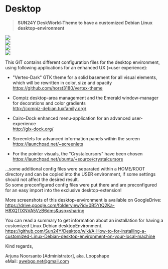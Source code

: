 # Desktop
>**SUN24Y DeskWorld-Theme to have a customized Debian Linux desktop-environment**  
  
![](https://docs.google.com/uc?export=download&id=0B5YtQ2Ka-H8XYmNncnpvZGFwSHc)  
![](https://docs.google.com/uc?export=download&id=0B5YtQ2Ka-H8XVnlaSmdpMkVYbU0)  
![](https://docs.google.com/uc?export=download&id=0B5YtQ2Ka-H8XN19sWGRNSnhDM1k)  
![](https://docs.google.com/uc?export=download&id=0B5YtQ2Ka-H8XZzVXQW05WS1XMVU)  
  
This GIT contains different configuration files for the desktop environment, using following applications for an enhanced UX (=user experience):  
  
+ "Vertex-Dark" GTK theme for a solid basement for all visual elements, which will be rewritten in color, size and opacity  
https://github.com/horst3180/vertex-theme  
   
+ Compiz desktop-area management and the Emerald window-manager for decorations and color gradients  
http://compiz-debian.tuxfamily.org/
  
+ Cairo-Dock enhanced menu-application for an advanced user-experience  
http://glx-dock.org/
  
+ Screenlets for advanced information panels within the screen  
https://launchpad.net/~screenlets  
  
+ For the pointer visuals, the "Crystalcursors" have been chosen  
https://launchpad.net/ubuntu/+source/crystalcursors  
  
...some additional config files were separated within a HOME/ROOT directory and can be copied into the USER environment, if some settings should not affect the desired result.  
So some preconfigured config files were put there and are preconfigured for an easy import into the exclusive desktop-extension!  
    
More screenshots of this desktop-environment is available on GoogleDrive:  
https://drive.google.com/folderview?id=0B5YtQ2Ka-H8XQTlXNVA5VzB6dms&usp=sharing  
  
You can read a summary to get information about an installation for having a customized Linux Debian desktopEnvironment.  
https://github.com/Sun24Y/Desktop/wiki/A-How-to-for-installing-a-customized-Linux-Debian-desktop-environment-on-your-local-machine
  
  
Kind regards,  
  
Arjuna Noorsanto [Administrator],
aka. Loopshape  
eMail: <awebgo.net@gmail.com>  
